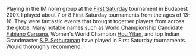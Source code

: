 Playing in the IM norm group at the [First Saturday](https://firstsaturday.hu/) tournament in Budapest 2007. I played about 7 or 8 First Saturday tournaments from the ages of 13-16.
They were fantastic events that brought together players from across the globe. Many notable names such as World Championship Candidate [Fabiano Caruana](https://en.wikipedia.org/wiki/Fabiano_Caruana), Women's World Champion [Hou Yifan](https://en.wikipedia.org/wiki/Hou_Yifan), and top Indian Grandmaster [S.P. Sethuraman](https://en.wikipedia.org/wiki/S._P._Sethuraman)
have played in First Saturday tournaments. Would thoroughly recommend.
